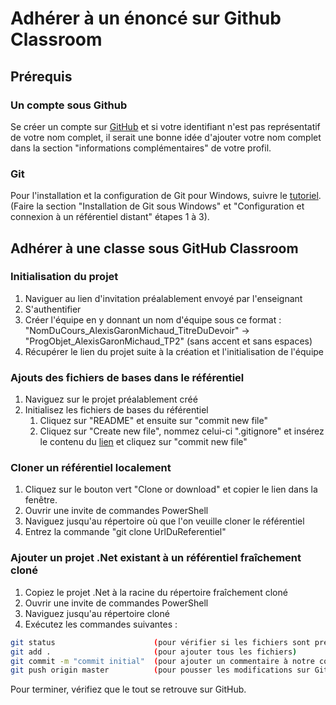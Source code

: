 # Adhérer à un énoncé sur Github Classroom

## Prérequis

### Un compte sous Github

Se créer un compte sur [GitHub](https://github.com/) et si votre identifiant n'est pas représentatif de votre nom complet, il serait une bonne idée d'ajouter votre nom complet dans la section "informations complémentaires" de votre profil.

### Git

Pour l'installation et la configuration de Git pour Windows, suivre le [tutoriel](https://astuces-informatique.com/comment-installer-utiliser-git-sous-windows/). (Faire la section "Installation de Git sous Windows" et "Configuration et connexion à un référentiel distant" étapes 1 à 3).

## Adhérer à une classe sous GitHub Classroom

### Initialisation du projet

1. Naviguer au lien d'invitation préalablement envoyé par l'enseignant
2. S'authentifier
3. Créer l'équipe en y donnant un nom d'équipe sous ce format : "NomDuCours_AlexisGaronMichaud_TitreDuDevoir" -> "ProgObjet_AlexisGaronMichaud_TP2" (sans accent et sans espaces)
4. Récupérer le lien du projet suite à la création et l'initialisation de l'équipe

### Ajouts des fichiers de bases dans le référentiel

1. Naviguez sur le projet préalablement créé
2. Initialisez les fichiers de bases du référentiel
   1. Cliquez sur "README" et ensuite sur "commit new file"
   2. Cliquez sur "Create new file", nommez celui-ci ".gitignore" et insérez le contenu du [lien](https://github.com/github/gitignore/blob/master/VisualStudio.gitignore) et cliquez sur "commit new file"

### Cloner un référentiel localement

1. Cliquez sur le bouton vert "Clone or download" et copier le lien dans la fenêtre.
2. Ouvrir une invite de commandes PowerShell
3. Naviguez jusqu'au répertoire où que l'on veuille cloner le référentiel
4. Entrez la commande "git clone UrlDuReferentiel"

### Ajouter un projet .Net existant à un référentiel fraîchement cloné

1. Copiez le projet .Net à la racine du répertoire fraîchement cloné
2. Ouvrir une invite de commandes PowerShell
3. Naviguez jusqu'au répertoire cloné
4. Exécutez les commandes suivantes :

```sh
git status                      (pour vérifier si les fichiers sont présents)
git add .                       (pour ajouter tous les fichiers)
git commit -m "commit initial"  (pour ajouter un commentaire à notre commit)
git push origin master          (pour pousser les modifications sur GitHub)
```

Pour terminer, vérifiez que le tout se retrouve sur GitHub.
